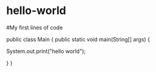 # hello-world
#My first lines of code

public class Main {
  public static void main(String[] args) {
   
   System.out.print("hello world");
   
   }
}
